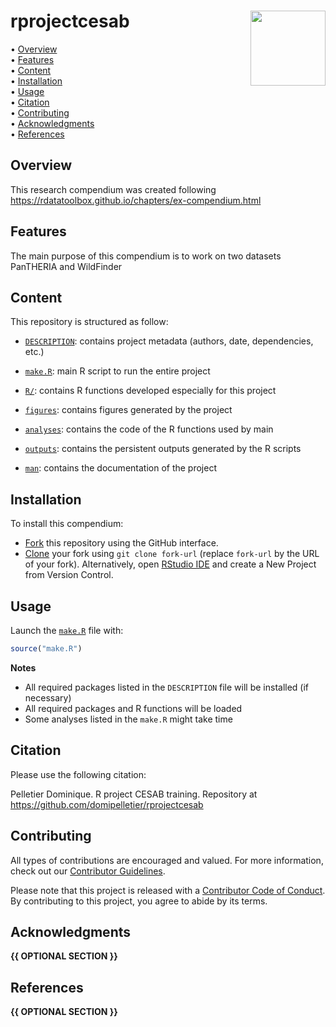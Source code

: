 
<!-- README.md is generated from README.Rmd. Please edit that file -->

# rprojectcesab <img src="man/figures/compendium-sticker.png" align="right" style="float:right; height:120px;"/>

<!-- badges: start -->
<!-- badges: end -->
<p align="left">
• <a href="#overview">Overview</a><br> •
<a href="#features">Features</a><br> •
<a href="#content">Content</a><br> •
<a href="#installation">Installation</a><br> •
<a href="#usage">Usage</a><br> • <a href="#citation">Citation</a><br> •
<a href="#contributing">Contributing</a><br> •
<a href="#acknowledgments">Acknowledgments</a><br> •
<a href="#references">References</a>
</p>

## Overview

This research compendium was created following
<https://rdatatoolbox.github.io/chapters/ex-compendium.html>

## Features

The main purpose of this compendium is to work on two datasets PanTHERIA
and WildFinder

## Content

This repository is structured as follow:

- [`DESCRIPTION`](https://github.com/domipelletier/rprojectcesab/tree/main/DESCRIPTION):
  contains project metadata (authors, date, dependencies, etc.)

- [`make.R`](https://github.com/domipelletier/rprojectcesab/tree/main/make.R):
  main R script to run the entire project

- [`R/`](https://github.com/domipelletier/rprojectcesab/tree/main/R):
  contains R functions developed especially for this project

- [`figures`](https://github.com/domipelletier/rprojectcesab/tree/main/figures):
  contains figures generated by the project

- [`analyses`](https://github.com/domipelletier/rprojectcesab/tree/main/analyses):
  contains the code of the R functions used by main

- [`outputs`](https://github.com/domipelletier/rprojectcesab/tree/main/outputs):
  contains the persistent outputs generated by the R scripts

- [`man`](https://github.com/domipelletier/rprojectcesab/tree/main/man):
  contains the documentation of the project

## Installation

To install this compendium:

- [Fork](https://docs.github.com/en/get-started/quickstart/contributing-to-projects)
  this repository using the GitHub interface.
- [Clone](https://docs.github.com/en/repositories/creating-and-managing-repositories/cloning-a-repository)
  your fork using `git clone fork-url` (replace `fork-url` by the URL of
  your fork). Alternatively, open [RStudio
  IDE](https://posit.co/products/open-source/rstudio/) and create a New
  Project from Version Control.

## Usage

Launch the
[`make.R`](https://github.com/domipelletier/rprojectcesab/tree/main/make.R)
file with:

``` r
source("make.R")
```

**Notes**

- All required packages listed in the `DESCRIPTION` file will be
  installed (if necessary)
- All required packages and R functions will be loaded
- Some analyses listed in the `make.R` might take time

## Citation

Please use the following citation:

Pelletier Dominique. R project CESAB training. Repository at
<https://github.com/domipelletier/rprojectcesab>

## Contributing

All types of contributions are encouraged and valued. For more
information, check out our [Contributor
Guidelines](https://github.com/domipelletier/rprojectcesab/blob/main/CONTRIBUTING.md).

Please note that this project is released with a [Contributor Code of
Conduct](https://contributor-covenant.org/version/2/1/CODE_OF_CONDUCT.html).
By contributing to this project, you agree to abide by its terms.

## Acknowledgments

**{{ OPTIONAL SECTION }}**

## References

**{{ OPTIONAL SECTION }}**

